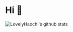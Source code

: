 # Hi  👋


![LovelyHaochi's github stats](https://github-readme-stats.vercel.app/api?username=LovelyHaochi&show_icons=true&theme=vue)
